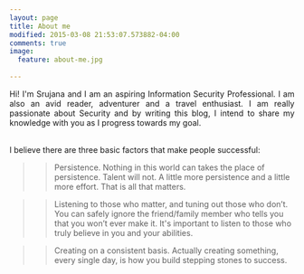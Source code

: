 ```yaml
---
layout: page
title: About me
modified: 2015-03-08 21:53:07.573882-04:00
comments: true
image:
  feature: about-me.jpg
  
---
```

<p style='text-align: justify;'>Hi! I'm Srujana and I am an aspiring Information Security Professional. I am also an avid reader, adventurer and a travel enthusiast. I am really passionate about Security and by writing this blog, I intend to share my knowledge with you as I progress towards my goal.</p>


<br>
I believe there are three basic factors that make people successful:
<br>

>>Persistence. Nothing in this world can takes the place of persistence. Talent will not. A little more persistence and a little more effort. That is all that matters.

>>Listening to those who matter, and tuning out those who don’t. You can safely ignore the friend/family member who tells you that you won’t ever make it. It's important to listen to those who truly believe in you and your abilities.

>>Creating on a consistent basis. Actually creating something, every single day, is how you build stepping stones to success.